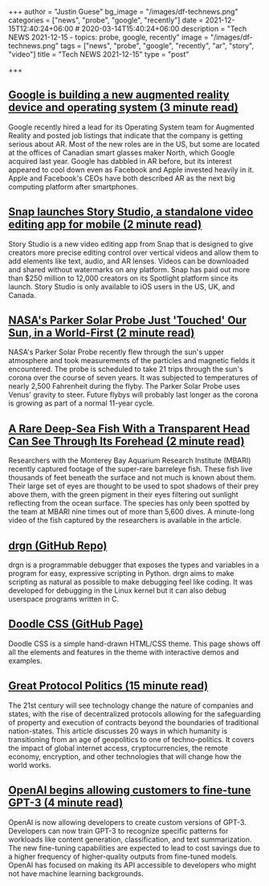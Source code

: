 +++
author = "Justin Guese"
bg_image = "/images/df-technews.png"
categories = ["news", "probe", "google", "recently"]
date = 2021-12-15T12:40:24+06:00 # 2020-03-14T15:40:24+06:00
description = "Tech NEWS 2021-12-15 - topics: probe, google, recently"
image = "/images/df-technews.png"
tags = ["news", "probe", "google", "recently", "ar", "story", "video"]
title = "Tech NEWS 2021-12-15"
type = "post"

+++

## [Google is building a new augmented reality device and operating system (3 minute read)](https://arstechnica.com/gadgets/2021/12/google-is-building-a-new-augmented-reality-device-and-operating-system/)

Google recently hired a lead for its Operating System team for Augmented Reality and posted job listings that indicate that the company is getting serious about AR. Most of the new roles are in the US, but some are located at the offices of Canadian smart glasses maker North, which Google acquired last year. Google has dabbled in AR before, but its interest appeared to cool down even as Facebook and Apple invested heavily in it. Apple and Facebook's CEOs have both described AR as the next big computing platform after smartphones.

## [Snap launches Story Studio, a standalone video editing app for mobile (2 minute read)](https://www.theverge.com/2021/12/14/22834234/snap-story-studio-video-editing-app-mobile)

Story Studio is a new video editing app from Snap that is designed to give creators more precise editing control over vertical videos and allow them to add elements like text, audio, and AR lenses. Videos can be downloaded and shared without watermarks on any platform. Snap has paid out more than $250 million to 12,000 creators on its Spotlight platform since its launch. Story Studio is only available to iOS users in the US, UK, and Canada.

## [NASA's Parker Solar Probe Just 'Touched' Our Sun, in a World-First (2 minute read)](https://interestingengineering.com/nasas-parker-solar-probe-just-touched-our-sun-in-a-world-first)

NASA's Parker Solar Probe recently flew through the sun's upper atmosphere and took measurements of the particles and magnetic fields it encountered. The probe is scheduled to take 21 trips through the sun's corona over the course of seven years. It was subjected to temperatures of nearly 2,500 Fahrenheit during the flyby. The Parker Solar Probe uses Venus' gravity to steer. Future flybys will probably last longer as the corona is growing as part of a normal 11-year cycle.

## [A Rare Deep-Sea Fish With a Transparent Head Can See Through Its Forehead (2 minute read)](https://interestingengineering.com/a-rare-deep-sea-fish-with-a-transparent-head-can-see-through-its-forehead)

Researchers with the Monterey Bay Aquarium Research Institute (MBARI) recently captured footage of the super-rare barreleye fish. These fish live thousands of feet beneath the surface and not much is known about them. Their large set of eyes are thought to be used to spot shadows of their prey above them, with the green pigment in their eyes filtering out sunlight reflecting from the ocean surface. The species has only been spotted by the team at MBARI nine times out of more than 5,600 dives. A minute-long video of the fish captured by the researchers is available in the article.

## [drgn (GitHub Repo)](https://github.com/osandov/drgn)

drgn is a programmable debugger that exposes the types and variables in a program for easy, expressive scripting in Python. drgn aims to make scripting as natural as possible to make debugging feel like coding. It was developed for debugging in the Linux kernel but it can also debug userspace programs written in C.

## [Doodle CSS (GitHub Page)](https://bit.ly/3yvPDtB/1/0100017dbdc80577-4243b94f-f83f-4b9f-bc10-d5bf47139bca-000000/lrPlIWNzFBiev-TCzKdcsr2QbZCZ4eGkjYbqkveNAYM=227)

Doodle CSS is a simple hand-drawn HTML/CSS theme. This page shows off all the elements and features in the theme with interactive demos and examples.

## [Great Protocol Politics (15 minute read)](https://foreignpolicy.com/2021/12/11/bitcoin-ethereum-cryptocurrency-web3-great-protocol-politics/)

The 21st century will see technology change the nature of companies and states, with the rise of decentralized protocols allowing for the safeguarding of property and execution of contracts beyond the boundaries of traditional nation-states. This article discusses 20 ways in which humanity is transitioning from an age of geopolitics to one of techno-politics. It covers the impact of global internet access, cryptocurrencies, the remote economy, encryption, and other technologies that will change how the world works.

## [OpenAI begins allowing customers to fine-tune GPT-3 (4 minute read)](https://venturebeat.com/2021/12/14/openai-begins-allowing-customers-to-fine-tune-gpt-3/)

OpenAI is now allowing developers to create custom versions of GPT-3. Developers can now train GPT-3 to recognize specific patterns for workloads like content generation, classification, and text summarization. The new fine-tuning capabilities are expected to lead to cost savings due to a higher frequency of higher-quality outputs from fine-tuned models. OpenAI has focused on making its API accessible to developers who might not have machine learning backgrounds.

